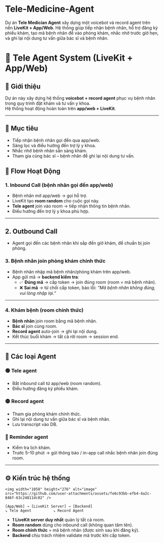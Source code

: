# Tele-Medicine-Agent
Dự án **Tele Medician Agent** xây dựng một voicebot và record agent trên nền **LiveKit + App/Web**.   Hệ thống giúp tiếp nhận bệnh nhân, hỗ trợ đăng ký phiếu khám, tạo mã bệnh nhân để vào phòng khám, nhắc nhở trước giờ hẹn, và ghi lại nội dung tư vấn giữa bác sĩ và bệnh nhân.  
# 🏥 Tele Agent System (LiveKit + App/Web)

## 📌 Giới thiệu
Dự án này xây dựng hệ thống **voicebot + record agent** phục vụ bệnh nhân trong quy trình đặt khám và tư vấn y khoa.  
Hệ thống hoạt động hoàn toàn trên **app/web + LiveKit**.

---

## 🎯 Mục tiêu
- Tiếp nhận bệnh nhân gọi đến qua app/web.  
- Sàng lọc và điều hướng đến trợ lý y khoa.  
- Nhắc nhở bệnh nhân sẵn sàng khám.  
- Tham gia cùng bác sĩ – bệnh nhân để ghi lại nội dung tư vấn.  


## 🔄 Flow Hoạt Động

### 1. Inbound Call (bệnh nhân gọi đến app/web)
- Bệnh nhân mở app/web → gọi hỗ trợ.  
- LiveKit tạo **room random** cho cuộc gọi này.  
- **Tele agent** join vào room → tiếp nhận thông tin bệnh nhân.  
- Điều hướng đến trợ lý y khoa phù hợp.

---

## 2. Outbound Call
- Agent gọi đến các bệnh nhân khi sắp đến giờ khám, để chuẩn bị join phòng.


### 3. Bệnh nhân join phòng khám chính thức
- Bệnh nhân nhập mã bệnh nhân/phòng khám trên app/web.  
- App gửi mã → **backend kiểm tra**:  
  - ✅ **Đúng mã** → cấp token → join đúng room (room = mã bệnh nhân).  
  - ❌ **Sai mã** → từ chối cấp token, báo lỗi: *“Mã bệnh nhân không đúng, vui lòng nhập lại.”*  

---

### 4. Khám bệnh (room chính thức)
- **Bệnh nhân** join room bằng mã bệnh nhân.  
- **Bác sĩ** join cùng room.  
- **Record agent** auto-join → ghi lại nội dung.  
- Kết thúc buổi khám → tất cả rời room → session end.  

---

## 🤖 Các loại Agent

### 🟢 Tele agent
- Bắt inbound call từ app/web (room random).  
- Điều hướng đăng ký phiếu khám.  

### 🟡 Record agent
- Tham gia phòng khám chính thức.  
- Ghi lại nội dung tư vấn giữa bác sĩ và bệnh nhân.  
- Lưu transcript vào DB.  

### 🔵 Reminder agent 
- Kiểm tra lịch khám.  
- Trước 5–10 phút → gửi thông báo / in-app call nhắc bệnh nhân join đúng room.  

---

## ⚙️ Kiến trúc hệ thống

```
<img width="1058" height="276" alt="image" src="https://github.com/user-attachments/assets/fe6c93bb-efb4-4a2c-846f-63c24811dc02" />

[App/Web] → [LiveKit Server] → [Backend]
↘ Tele Agent          ↘ Record Agent

```

- **1 LiveKit server duy nhất** quản lý tất cả room.  
- **Room random** dùng cho inbound call (không quan tâm tên).  
- **Room chính thức** = mã bệnh nhân (được sinh sau khi đăng ký).  
- **Backend** chịu trách nhiệm validate mã trước khi cấp token.  

